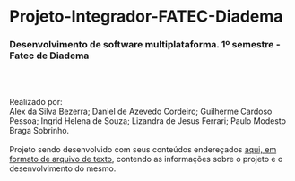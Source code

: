 # Projeto-Integrador-FATEC-Diadema

<h3>Desenvolvimento de software multiplataforma. 1º semestre - Fatec de Diadema</h3>
<br><br>
<p>Realizado por:
<br>
Alex da Silva Bezerra;
Daniel de Azevedo Cordeiro;
Guilherme Cardoso Pessoa;
Ingrid Helena de Souza;
Lizandra de Jesus Ferrari;
Paulo Modesto Braga Sobrinho.
<br><br>
  Projeto sendo desenvolvido com seus conteúdos endereçados <a href = ""> aqui, em formato de arquivo de texto</a>, contendo as informações sobre o projeto e o desenvolvimento do mesmo.
